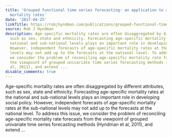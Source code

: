 ```yaml
---
title: 'Grouped functional time series forecasting: an application to age-specific
  mortality rates'
date: '2017-04-25'
linkTitle: https://robjhyndman.com/publications/grouped-functional-time-series-forecasting-an-application-to-age-specific-mortality-rates/
source: Rob J Hyndman
description: Age-specific mortality rates are often disaggregated by different attributes,
  such as sex, state and ethnicity. Forecasting age-specific mortality rates at the
  national and sub-national levels plays an important role in developing social policy.
  However, independent forecasts of age-specific mortality rates at the sub-national
  levels may not add up to the forecasts at the national level. To address this issue,
  we consider the problem of reconciling age-specific mortality rate forecasts from
  the viewpoint of grouped univariate time series forecasting methods (Hyndman et
  al, 2011), and extend ...
disable_comments: true
---
```

Age-specific mortality rates are often disaggregated by different attributes, such as sex, state and ethnicity. Forecasting age-specific mortality rates at the national and sub-national levels plays an important role in developing social policy. However, independent forecasts of age-specific mortality rates at the sub-national levels may not add up to the forecasts at the national level. To address this issue, we consider the problem of reconciling age-specific mortality rate forecasts from the viewpoint of grouped univariate time series forecasting methods (Hyndman et al, 2011), and extend ...